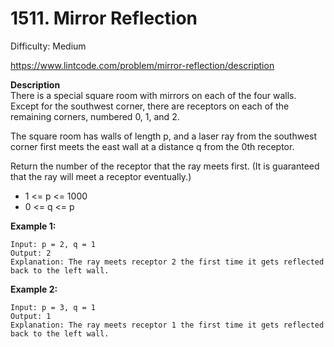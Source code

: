# 1511. Mirror Reflection

Difficulty: Medium

https://www.lintcode.com/problem/mirror-reflection/description

**Description**  
There is a special square room with mirrors on each of the four walls. Except for the southwest corner, there are receptors on each of the remaining corners, numbered 0, 1, and 2.

The square room has walls of length p, and a laser ray from the southwest corner first meets the east wall at a distance q from the 0th receptor.

Return the number of the receptor that the ray meets first. (It is guaranteed that the ray will meet a receptor eventually.)

* 1 <= p <= 1000
* 0 <= q <= p

**Example 1:**
```
Input: p = 2, q = 1
Output: 2
Explanation: The ray meets receptor 2 the first time it gets reflected back to the left wall.
```

**Example 2:**
```
Input: p = 3, q = 1
Output: 1
Explanation: The ray meets receptor 1 the first time it gets reflected back to the left wall.
```
